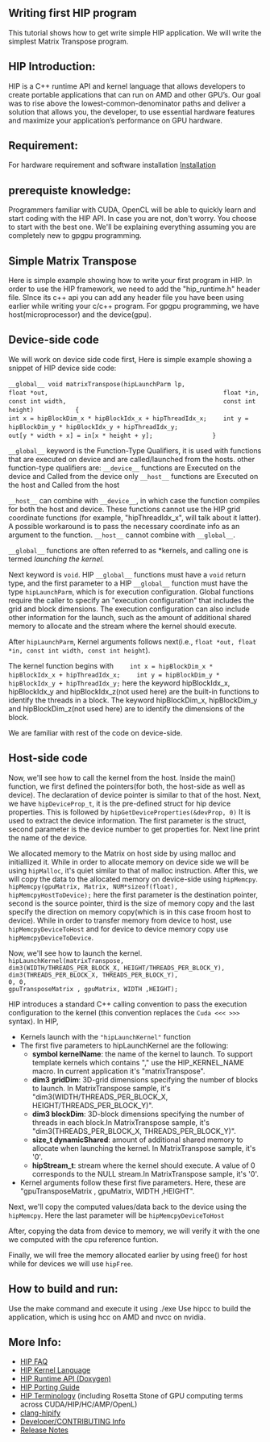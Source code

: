 ## Writing first HIP program ###

This tutorial shows how to get write simple HIP application. We will write the simplest Matrix Transpose program.

## HIP Introduction:

HIP is a C++ runtime API and kernel language that allows developers to create portable applications that can run on AMD and other GPU’s. Our goal was to rise above the lowest-common-denominator paths and deliver a solution that allows you, the developer, to use essential hardware features and maximize your application’s performance on GPU hardware.

## Requirement:
For hardware requirement and software installation [Installation](https://github.com/GPUOpen-ProfessionalCompute-Tools/HIP/INSTALL.md) 

## prerequiste knowledge:

Programmers familiar with CUDA, OpenCL will be able to quickly learn and start coding with the HIP API. In case you are not, don't worry. You choose to start with the best one. We'll be explaining everything assuming you are completely new to gpgpu programming.

## Simple Matrix Transpose 

Here is simple example showing how to write your first program in HIP.
In order to use the HIP framework, we need to add the "hip_runtime.h" header file. SInce its c++ api you can add any header file you have been using earlier while writing your c/c++ program. For gpgpu programming, we have host(microprocessor) and the device(gpu). 

## Device-side code
We will work on device side code first, Here is simple example showing a snippet of HIP device side code:

`__global__ void matrixTranspose(hipLaunchParm lp,            `
`                                float *out,                  `
`                                float *in,                   `
`                                const int width,             `
`                                const int height)            `
`{                                                            `
`    int x = hipBlockDim_x * hipBlockIdx_x + hipThreadIdx_x;  `
`    int y = hipBlockDim_y * hipBlockIdx_y + hipThreadIdx_y;  `
`                                                             `
`    out[y * width + x] = in[x * height + y];                 `
`}                                                            `

`__global__` keyword is the Function-Type Qualifiers, it is used with functions that are executed on device and are called/launched from the hosts.
other function-type qualifiers are:
`__device__` functions are Executed on the device and Called from the device only
`__host__` functions are Executed on the host and Called from the host

`__host__` can combine with `__device__`, in which case the function compiles for both the host and device. These functions cannot use the HIP grid coordinate functions (for example, "hipThreadIdx_x", will talk about it latter). A possible workaround is to pass the necessary coordinate info as an argument to the function.
`__host__` cannot combine with `__global__`.

`__global__` functions are often referred to as *kernels, and calling one is termed *launching the kernel*. 

Next keyword is `void`. HIP `__global__` functions must have a `void` return type, and the first parameter to a HIP `__global__` function must have the type `hipLaunchParm`, which is for execution configuration. Global functions require the caller to specify an "execution configuration" that includes the grid and block dimensions. The execution configuration can also include other information for the launch, such as the amount of additional shared memory to allocate and the stream where the kernel should execute.

After `hipLaunchParm`, Kernel arguments follows next(i.e.,  `float *out, float *in, const int width, const int height`).

The kernel function begins with 
`    int x = hipBlockDim_x * hipBlockIdx_x + hipThreadIdx_x;`
`    int y = hipBlockDim_y * hipBlockIdx_y + hipThreadIdx_y;`
here the keyword hipBlockIdx_x, hipBlockIdx_y and hipBlockIdx_z(not used here) are the built-in functions to identify the threads in a block. The keyword hipBlockDim_x, hipBlockDim_y and hipBlockDim_z(not used here) are to identify the dimensions of the block.

We are familiar with rest of the code on device-side.

## Host-side code

Now, we'll see how to call the kernel from the host. Inside the main() function, we first defined the pointers(for both, the host-side as well as device). The declaration of device pointer is similar to that of the host. Next, we have `hipDeviceProp_t`, it is the pre-defined struct for hip device properties. This is followed by `hipGetDeviceProperties(&devProp, 0)` It is used to extract the device information. The first parameter is the struct, second parameter is the device number to get properties for. Next line print the name of the device.

We allocated memory to the Matrix on host side by using malloc and initiallized it. While in order to allocate memory on device side we will be using `hipMalloc`, it's quiet similar to that of malloc instruction. After this, we will copy the data to the allocated memory on device-side using `hipMemcpy`.
`  hipMemcpy(gpuMatrix, Matrix, NUM*sizeof(float), hipMemcpyHostToDevice);`
here the first parameter is the destination pointer, second is the source pointer, third is the size of memory copy and the last specify the direction on memory copy(which is in this case froom host to device). While in order to transfer memory from device to host, use `hipMemcpyDeviceToHost` and for device to device memory copy use `hipMemcpyDeviceToDevice`.

Now, we'll see how to launch the kernel.
`  hipLaunchKernel(matrixTranspose,                                                         `
`                  dim3(WIDTH/THREADS_PER_BLOCK_X, HEIGHT/THREADS_PER_BLOCK_Y),             `
`                  dim3(THREADS_PER_BLOCK_X, THREADS_PER_BLOCK_Y),                          `
`                  0, 0,                                                                    `
`                  gpuTransposeMatrix , gpuMatrix, WIDTH ,HEIGHT);                          `

HIP introduces a standard C++ calling convention to pass the execution configuration to the kernel (this convention replaces the `Cuda <<< >>>` syntax). In HIP,
- Kernels launch with the `"hipLaunchKernel"` function
- The first five parameters to hipLaunchKernel are the following:
   - **symbol kernelName**: the name of the kernel to launch.  To support template kernels which contains "," use the HIP_KERNEL_NAME macro. In current application it's "matrixTranspose".
   - **dim3 gridDim**: 3D-grid dimensions specifying the number of blocks to launch. In MatrixTranspose sample, it's "dim3(WIDTH/THREADS_PER_BLOCK_X, HEIGHT/THREADS_PER_BLOCK_Y)". 
   - **dim3 blockDim**: 3D-block dimensions specifying the number of threads in each block.In MatrixTranspose sample, it's "dim3(THREADS_PER_BLOCK_X, THREADS_PER_BLOCK_Y)". 
   - **size_t dynamicShared**: amount of additional shared memory to allocate when launching the kernel. In MatrixTranspose sample, it's '0'.
   - **hipStream_t**: stream where the kernel should execute. A value of 0 corresponds to the NULL stream.In MatrixTranspose sample, it's '0'.
- Kernel arguments follow these first five parameters. Here, these are "gpuTransposeMatrix , gpuMatrix, WIDTH ,HEIGHT".

Next, we'll copy the computed values/data back to the device using the `hipMemcpy`. Here the last parameter will be `hipMemcpyDeviceToHost`

After, copying the data from device to memory, we will verify it with the one we computed with the cpu reference funtion.

Finally, we will free the memory allocated earlier by using free() for host while for devices we will use `hipFree`.

## How to build and run:
Use the make command and execute it using ./exe
Use hipcc to build the application, which is using hcc on AMD and nvcc on nvidia.

## More Info:
- [HIP FAQ](https://github.com/GPUOpen-ProfessionalCompute-Tools/HIP/docs/markdown/hip_faq.md)
- [HIP Kernel Language](https://github.com/GPUOpen-ProfessionalCompute-Tools/HIP/docs/markdown/hip_kernel_language.md)
- [HIP Runtime API (Doxygen)](http://gpuopen-professionalcompute-tools.github.io/HIP)
- [HIP Porting Guide](https://github.com/GPUOpen-ProfessionalCompute-Tools/HIP/docs/markdown/hip_porting_guide.md)
- [HIP Terminology](https://github.com/GPUOpen-ProfessionalCompute-Tools/HIP/docs/markdown/hip_terms.md) (including Rosetta Stone of GPU computing terms across CUDA/HIP/HC/AMP/OpenL)
- [clang-hipify](https://github.com/GPUOpen-ProfessionalCompute-Tools/HIP/clang-hipify/README.md)
- [Developer/CONTRIBUTING Info](https://github.com/GPUOpen-ProfessionalCompute-Tools/HIP/CONTRIBUTING.md)
- [Release Notes](https://github.com/GPUOpen-ProfessionalCompute-Tools/HIP/RELEASE.md)
